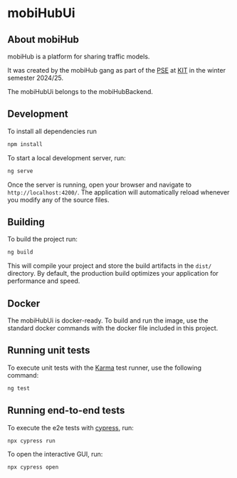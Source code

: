 # mobiHubUi

## About mobiHub
mobiHub is a platform for sharing traffic models. 

It was created by the mobiHub gang as part of the [PSE](https://formal.kastel.kit.edu/teaching/pse/202324/?lang=de) at [KIT](https://www.kit.edu/) in the winter semester 2024/25. 

The mobiHubUi belongs to the mobiHubBackend.

## Development

To install all dependencies run
```bash
npm install
```

To start a local development server, run:

```bash
ng serve
```

Once the server is running, open your browser and navigate to `http://localhost:4200/`. The application will automatically reload whenever you modify any of the source files.

## Building

To build the project run:

```bash
ng build
```

This will compile your project and store the build artifacts in the `dist/` directory. By default, the production build optimizes your application for performance and speed.

## Docker

The mobiHubUi is docker-ready. To build and run the image, use the standard docker commands with the docker file included in this project.

## Running unit tests

To execute unit tests with the [Karma](https://karma-runner.github.io) test runner, use the following command:

```bash
ng test
```

## Running end-to-end tests

To execute the e2e tests with [cypress](https://www.cypress.io/), run:

```bash
npx cypress run
```

To open the interactive GUI, run:

```bash
npx cypress open
```